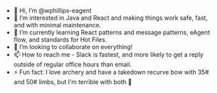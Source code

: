 - 👋 Hi, I’m @wphillips-eagent
- 👀 I’m interested in Java and React and making things work safe, fast, and with minimal maintenance.
- 🌱 I’m currently learning React patterns and message patterns, eAgent flow, and standards for Hot Files.
- 💞️ I’m looking to collaborate on everything!
- 📫 How to reach me - Slack is fastest, and more likely to get a reply outside of regular office hours than email.
- ⚡ Fun fact: I love archery and have a takedown recurve bow with 35# and 50# limbs, but I'm terrible with both 🤣

<!---
wphillips-eagent/wphillips-eagent is a ✨ special ✨ repository because its `README.md` (this file) appears on your GitHub profile.
You can click the Preview link to take a look at your changes.
--->
